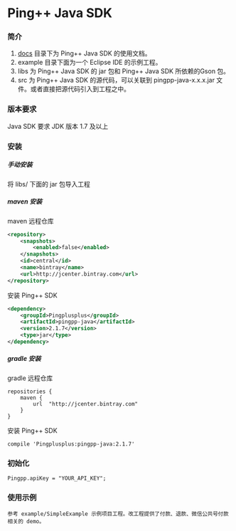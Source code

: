 Ping++ Java SDK
============

### 简介
1. [docs](/docs) 目录下为 Ping++ Java SDK 的使用文档。
2. example 目录下面为一个 Eclipse IDE 的示例工程。
3. libs 为 Ping++ Java SDK 的 jar 包和 Ping++ Java SDK 所依赖的Gson 包。
4. src 为 Ping++ Java SDK 的源代码，可以关联到 pingpp-java-x.x.x.jar 文件。或者直接把源代码引入到工程之中。

### 版本要求

Java SDK 要求 JDK 版本 1.7 及以上

### 安装
##### 手动安装
将 libs/ 下面的 jar 包导入工程

##### maven 安装

maven 远程仓库
``` xml
<repository>
    <snapshots>
        <enabled>false</enabled>
    </snapshots>
    <id>central</id>
    <name>bintray</name>
    <url>http://jcenter.bintray.com</url>
</repository>
```

安装 Ping++ SDK
``` xml
<dependency>
    <groupId>Pingplusplus</groupId>
    <artifactId>pingpp-java</artifactId>
    <version>2.1.7</version>
    <type>jar</type>
</dependency>
```
##### gradle 安装

gradle 远程仓库

```
repositories {
    maven {
        url  "http://jcenter.bintray.com"
    }
}
```

安装 Ping++ SDK
```
compile 'Pingplusplus:pingpp-java:2.1.7'
```

### 初始化
```
Pingpp.apiKey = "YOUR_API_KEY";
```

### 使用示例
```
参考 example/SimpleExample 示例项目工程。改工程提供了付款、退款、微信公共号付款相关的 demo。
```

